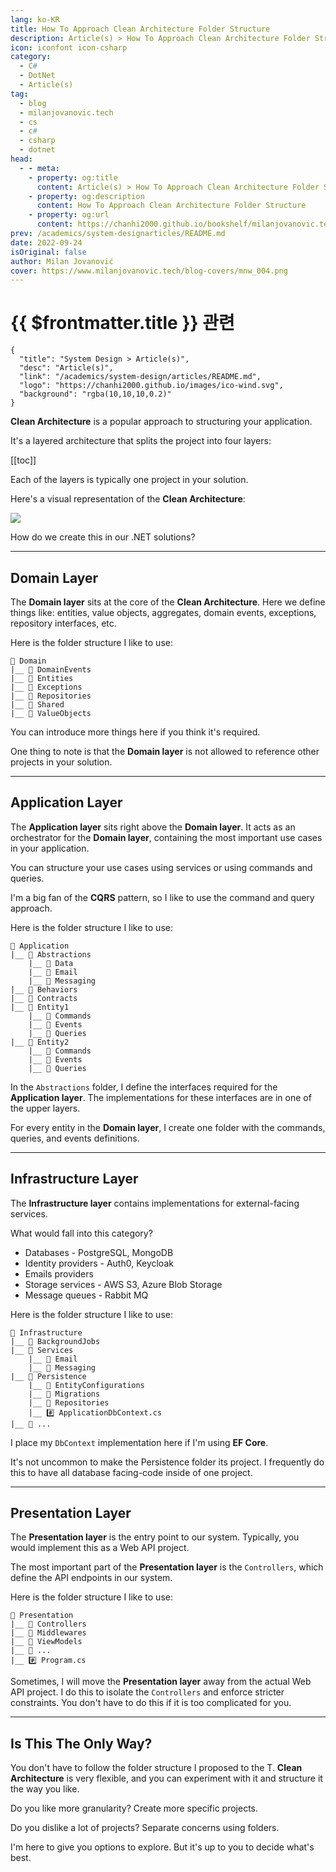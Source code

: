 ```yaml
---
lang: ko-KR
title: How To Approach Clean Architecture Folder Structure
description: Article(s) > How To Approach Clean Architecture Folder Structure
icon: iconfont icon-csharp
category: 
  - C#
  - DotNet
  - Article(s)
tag: 
  - blog
  - milanjovanovic.tech
  - cs
  - c#
  - csharp
  - dotnet
head:
  - - meta:
    - property: og:title
      content: Article(s) > How To Approach Clean Architecture Folder Structure
    - property: og:description
      content: How To Approach Clean Architecture Folder Structure
    - property: og:url
      content: https://chanhi2000.github.io/bookshelf/milanjovanovic.tech/clean-architecture-folder-structure.html
prev: /academics/system-designarticles/README.md
date: 2022-09-24
isOriginal: false
author: Milan Jovanović
cover: https://www.milanjovanovic.tech/blog-covers/mnw_004.png
---
```


# {{ $frontmatter.title }} 관련

```component VPCard
{
  "title": "System Design > Article(s)",
  "desc": "Article(s)",
  "link": "/academics/system-design/articles/README.md",
  "logo": "https://chanhi2000.github.io/images/ico-wind.svg",
  "background": "rgba(10,10,10,0.2)"
}
```

<SiteInfo
  name="How To Approach Clean Architecture Folder Structure"
  desc="Clean Architecture is a popular approach to structuring your .NET application. It's a layered architecture and splits into four layers: Domain, Application, Infrastructure, and Presentation. Each of the layers is typically one project in your solution. How do we create this in our .NET solutions?"
  url="https://milanjovanovic.tech/blog/clean-architecture-folder-structure/"
  logo="https://milanjovanovic.tech/profile_favicon.png"
  preview="https://www.milanjovanovic.tech/blog-covers/mnw_004.png"/>

**Clean Architecture** is a popular approach to structuring your application.

It's a layered architecture that splits the project into four layers:

[[toc]]

Each of the layers is typically one project in your solution.

Here's a visual representation of the **Clean Architecture**:

![](https://milanjovanovic.tech/blogs/mnw_004/clean_architecture.png?imwidth=3840)

How do we create this in our .NET solutions?

---

## Domain Layer

The **Domain layer** sits at the core of the **Clean Architecture**. Here we define things like: entities, value objects, aggregates, domain events, exceptions, repository interfaces, etc.

Here is the folder structure I like to use:

```
📁 Domain
|__ 📁 DomainEvents
|__ 📁 Entities
|__ 📁 Exceptions
|__ 📁 Repositories
|__ 📁 Shared
|__ 📁 ValueObjects
```

You can introduce more things here if you think it's required.

One thing to note is that the **Domain layer** is not allowed to reference other projects in your solution.

---

## Application Layer

The **Application layer** sits right above the **Domain layer**. It acts as an orchestrator for the **Domain layer**, containing the most important use cases in your application.

You can structure your use cases using services or using commands and queries.

I'm a big fan of the **CQRS** pattern, so I like to use the command and query approach.

Here is the folder structure I like to use:

```
📁 Application
|__ 📁 Abstractions
    |__ 📁 Data
    |__ 📁 Email
    |__ 📁 Messaging
|__ 📁 Behaviors
|__ 📁 Contracts
|__ 📁 Entity1
    |__ 📁 Commands
    |__ 📁 Events
    |__ 📁 Queries
|__ 📁 Entity2
    |__ 📁 Commands
    |__ 📁 Events
    |__ 📁 Queries
```

In the `Abstractions` folder, I define the interfaces required for the **Application layer**. The implementations for these interfaces are in one of the upper layers.

For every entity in the **Domain layer**, I create one folder with the commands, queries, and events definitions.

---

## Infrastructure Layer

The **Infrastructure layer** contains implementations for external-facing services.

What would fall into this category?

- Databases - PostgreSQL, MongoDB
- Identity providers - Auth0, Keycloak
- Emails providers
- Storage services - AWS S3, Azure Blob Storage
- Message queues - Rabbit MQ

Here is the folder structure I like to use:

```
📁 Infrastructure
|__ 📁 BackgroundJobs
|__ 📁 Services
    |__ 📁 Email
    |__ 📁 Messaging
|__ 📁 Persistence
    |__ 📁 EntityConfigurations
    |__ 📁 Migrations
    |__ 📁 Repositories
    |__ #️⃣ ApplicationDbContext.cs
|__ 📁 ...
```

I place my `DbContext` implementation here if I'm using **EF Core**.

It's not uncommon to make the Persistence folder its project. I frequently do this to have all database facing-code inside of one project.

---

## Presentation Layer

The **Presentation layer** is the entry point to our system. Typically, you would implement this as a Web API project.

The most important part of the **Presentation layer** is the `Controllers`, which define the API endpoints in our system.

Here is the folder structure I like to use:

```
📁 Presentation
|__ 📁 Controllers
|__ 📁 Middlewares
|__ 📁 ViewModels
|__ 📁 ...
|__ #️⃣ Program.cs

```

Sometimes, I will move the **Presentation layer** away from the actual Web API project. I do this to isolate the `Controllers` and enforce stricter constraints. You don't have to do this if it is too complicated for you.

---

## Is This The Only Way?

You don't have to follow the folder structure I proposed to the T. **Clean Architecture** is very flexible, and you can experiment with it and structure it the way you like.

Do you like more granularity? Create more specific projects.

Do you dislike a lot of projects? Separate concerns using folders.

I'm here to give you options to explore. But it's up to you to decide what's best.

